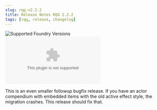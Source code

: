 ```yaml
---
slug: rqg-v2.2.2
title: Release Notes RQG 2.2.2
tags: [rqg, release, changelog]
---
```


![Supported Foundry Versions](https://img.shields.io/endpoint?url=https://foundryshields.com/version?url=https://github.com/sun-dragon-cult/fvtt-system-rqg/releases/download/v2.2.2/system.json)
![Download Count](https://img.shields.io/github/downloads/sun-dragon-cult/fvtt-system-rqg/v2.2.2/rqg.zip)

This is an even smaller followup bugfix release. If you have an actor compendium with embedded items
with the old active effect style, the migration crashes. This release should fix that.
